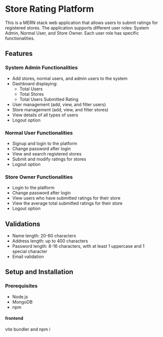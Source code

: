 # Store Rating Platform

This is a MERN stack web application that allows users to submit ratings for registered stores. The application supports different user roles: System Admin, Normal User, and Store Owner. Each user role has specific functionalities.

## Features

### System Admin Functionalities
- Add stores, normal users, and admin users to the system
- Dashboard displaying:
  - Total Users
  - Total Stores
  - Total Users Submitted Rating
- User management (add, view, and filter users)
- Store management (add, view, and filter stores)
- View details of all types of users
- Logout option

### Normal User Functionalities
- Signup and login to the platform
- Change password after login
- View and search registered stores
- Submit and modify ratings for stores
- Logout option

### Store Owner Functionalities
- Login to the platform
- Change password after login
- View users who have submitted ratings for their store
- View the average total submitted ratings for their store
- Logout option

## Validations
- Name length: 20-60 characters
- Address length: up to 400 characters
- Password length: 8-16 characters, with at least 1 uppercase and 1 special character
- Email validation

## Setup and Installation

### Prerequisites
- Node.js
- MongoDB
- npm 

#### frontend 
vite bundler  and npm i

